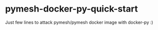 # pymesh-docker-py-quick-start

Just few lines to attack pymesh/pymesh docker image with docker-py :)
